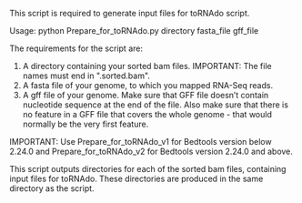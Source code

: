 This script is required to generate input files for toRNAdo script.

Usage: python Prepare_for_toRNAdo.py directory fasta_file gff_file

The requirements for the script are:

1. A directory containing your sorted bam files. IMPORTANT: The file names must end in ".sorted.bam".
2. A fasta file of your genome, to which you mapped RNA-Seq reads.
3. A gff file of your genome. Make sure that GFF file doesn’t contain nucleotide sequence at the end of the file. Also make sure that there is no feature in a GFF file that covers the whole genome - that would normally be the very first feature. 

IMPORTANT: Use Prepare_for_toRNAdo_v1 for Bedtools version below 2.24.0 and Prepare_for_toRNAdo_v2 for Bedtools version 2.24.0 and above.

This script outputs directories for each of the sorted bam files, containing input files for toRNAdo. These directories are produced in the same directory as the script.
